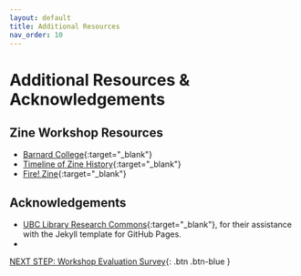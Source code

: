 ```yaml
---
layout: default
title: Additional Resources
nav_order: 10
---
```

# Additional Resources & Acknowledgements

## Zine Workshop Resources

- [Barnard College](https://imats.barnard.edu/news/zine-design-three-ways-slides-videos-templates){:target="_blank"}
- [Timeline of Zine History](https://lva-virginia.libguides.com/c.php?g=1332410&p=9812968){:target="_blank"}
- [Fire! Zine](https://issuu.com/poczineproject/docs/poczp_fire_1926_readview){:target="_blank"}

  
## Acknowledgements

- [UBC Library Research Commons](https://github.com/ubc-library-rc/){:target="_blank"}, for their assistance with the Jekyll template for GitHub Pages.
- 

[NEXT STEP: Workshop Evaluation Survey](workshop-survey.html){: .btn .btn-blue }
